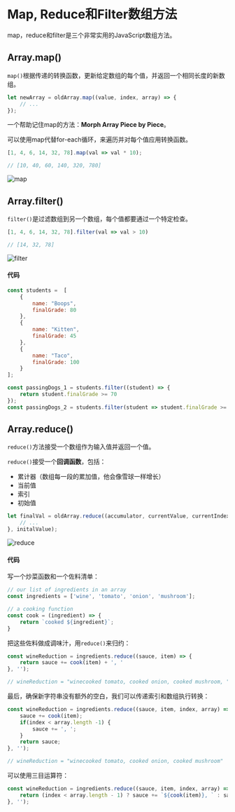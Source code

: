 # Map, Reduce和Filter数组方法 #
map，reduce和filter是三个非常实用的JavaScript数组方法。  
  
## Array.map() ##
`map()`根据传递的转换函数，更新给定数组的每个值，并返回一个相同长度的新数组。  
  
```javascript
let newArray = oldArray.map((value, index, array) => {
    // ...
});
```  
  
一个帮助记住map的方法：**Morph Array Piece by Piece**。  
  
可以使用map代替for-each循环，来遍历并对每个值应用转换函数。  
```javascript
[1, 4, 6, 14, 32, 78].map(val => val * 10);

// [10, 40, 60, 140, 320, 780]
```  
  
![map](https://mmbiz.qpic.cn/mmbiz_jpg/meG6Vo0MevjdVBZZdaJyYlCiaju1VVD3ciaT7nZjIGMIbGFNICic7RviclOS5GxLdv7GpRyibiaECic3wqMQ0JvqVDCeg/640 "map")  
  
## Array.filter() ##
`filter()`是过滤数组到另一个数组，每个值都要通过一个特定检查。  
  
```javascript
[1, 4, 6, 14, 32, 78].filter(val => val > 10)

// [14, 32, 78]
```  
  
![filter](https://mmbiz.qpic.cn/mmbiz_jpg/meG6Vo0MevjdVBZZdaJyYlCiaju1VVD3cRxnlpsHCldCJibic2SHcwoISpAsB8b6ngsEushywhyDqDT9fIvJSsIew/640 "filter")  
  
#### 代码 ####
```javascript
const students =  [
    {
        name: "Boops",
        finalGrade: 80
    },
    {
        name: "Kitten",
        finalGrade: 45
    },
    {
        name: "Taco",
        finalGrade: 100
    }
];

const passingDogs_1 = students.filter((student) => {
    return student.finalGrade >= 70
});
const passingDogs_2 = students.filter(student => student.finalGrade >= 70);
```  
  
## Array.reduce() ##
`reduce()`方法接受一个数组作为输入值并返回一个值。  
  
`reduce()`接受一个**回调函数**，包括：  
* 累计器（数组每一段的累加值，他会像雪球一样增长）
* 当前值
* 索引
* 初始值 
  
```javascript
let finalVal = oldArray.reduce((accumulator, currentValue, currentIndex, array) => {
    // ...
}, initalValue);
```  
  
![reduce](https://mmbiz.qpic.cn/mmbiz_jpg/meG6Vo0MevjdVBZZdaJyYlCiaju1VVD3cGhJKK0QJLmz3nX8jQpiaibNaQ4OHFO55oROy759T1DfbllnbhibgoibxGw/640 "reduce")  
  
#### 代码 ####
写一个炒菜函数和一个佐料清单：  
```javascript
// our list of ingredients in an array
const ingredients = ['wine', 'tomato', 'onion', 'mushroom'];

// a cooking function
const cook = (ingredient) => {
    return `cooked ${ingredient}`;
}
```  
  
把这些佐料做成调味汁，用`reduce()`来归约：  
```javascript
const wineReduction = ingredients.reduce((sauce, item) => {
    return sauce += cook(item) + ', '
}, '');

// wineReduction = "winecooked tomato, cooked onion, cooked mushroom, "
```  
  
最后，确保新字符串没有额外的空白，我们可以传递索引和数组执行转换：  
```javascript
const wineReduction = ingredients.reduce((sauce, item, index, array) => {
    sauce += cook(item);
    if(index < array.length -1) {
        sauce += ', ';
    }
    return sauce;
}, '');

// wineReduction = "winecooked tomato, cooked onion, cooked mushroom"
```  
  
可以使用三目运算符：  
```javascript
const wineReduction = ingredients.reduce((sauce, item, index, array) => {
    return (index < array.length - 1) ? sauce += `${cook(item)}, ` : sauce += `${cook(item)}`; 
}, '');
```